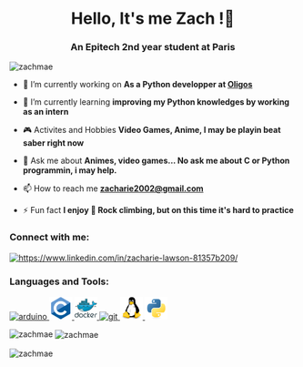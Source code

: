 <h1 align="center">Hello, It's me Zach !👋</h1>
<h3 align="center">An Epitech 2nd year student at Paris</h3>

<p align="left"> <img src="https://komarev.com/ghpvc/?username=zachmae&label=Profile%20views&color=0e75b6&style=flat" alt="zachmae" /> </p>


- 🔭 I’m currently working on **As a Python developper at [Oligos](https://oligos.fr/)**

- 🌱 I’m currently learning **improving my Python knowledges by working as an intern**

- 🎮 Activites and Hobbies **Video Games, Anime, I may be playin beat saber right now**

- 💬 Ask me about **Animes, video games... No ask me about C or Python programmin, i may help.**

- 📫 How to reach me **zacharie2002@gmail.com**

- ⚡ Fun fact **I enjoy 🧗 Rock climbing, but on this time it's hard to practice**

<h3 align="left">Connect with me:</h3>
<p align="left">
<a href="https://linkedin.com/in/zacharie-lawson-81357b209/" target="blank"><img align="center" src="https://cdn.jsdelivr.net/npm/simple-icons@3.0.1/icons/linkedin.svg" alt="https://www.linkedin.com/in/zacharie-lawson-81357b209/" height="30" width="40" /></a>
</p>

<h3 align="left">Languages and Tools:</h3>
<p align="left"> <a href="https://www.arduino.cc/" target="_blank"> <img src="https://cdn.worldvectorlogo.com/logos/arduino-1.svg" alt="arduino" width="40" height="40"/> </a> <a href="https://www.cprogramming.com/" target="_blank"> <img src="https://raw.githubusercontent.com/devicons/devicon/master/icons/c/c-original.svg" alt="c" width="40" height="40"/> </a> <a href="https://www.docker.com/" target="_blank"> <img src="https://raw.githubusercontent.com/devicons/devicon/master/icons/docker/docker-original-wordmark.svg" alt="docker" width="40" height="40"/> </a> <a href="https://git-scm.com/" target="_blank"> <img src="https://www.vectorlogo.zone/logos/git-scm/git-scm-icon.svg" alt="git" width="40" height="40"/> </a> <a href="https://www.linux.org/" target="_blank"> <img src="https://raw.githubusercontent.com/devicons/devicon/master/icons/linux/linux-original.svg" alt="linux" width="40" height="40"/> </a> <a href="https://www.python.org" target="_blank"> <img src="https://raw.githubusercontent.com/devicons/devicon/master/icons/python/python-original.svg" alt="python" width="40" height="40"/> </a> </p>

<p><img align="left" src="https://github-readme-stats.vercel.app/api/top-langs?username=zachmae&show_icons=true&locale=en&layout=compact&theme=synthwave" alt="zachmae" /></p>

<p>&nbsp;<img align="center" src="https://github-readme-stats.vercel.app/api?username=zachmae&show_icons=true&locale=en&theme=synthwave" alt="zachmae" /></p>

<p><img align="center" src="https://github-readme-streak-stats.herokuapp.com/?user=zachmae&theme=synthwave" alt="zachmae" /></p>
